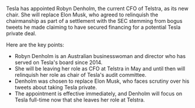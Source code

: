 Tesla has appointed Robyn Denholm, the current CFO of Telstra, as its new chair. She will replace Elon Musk, who agreed to relinquish the chairmanship as part of a settlement with the SEC stemming from bogus tweets he made claiming to have secured financing for a potential Tesla private deal.

Here are the key points:

* Robyn Denholm is an Australian businesswoman and director who has served on Tesla's board since 2014.
* She will be leaving her role as CFO at Telstra in May and until then will relinquish her role as chair of Tesla's audit committee.
* Denholm was chosen to replace Elon Musk, who faces scrutiny over his tweets about taking Tesla private.
* The appointment is effective immediately, and Denholm will focus on Tesla full-time now that she leaves her role at Telstra.